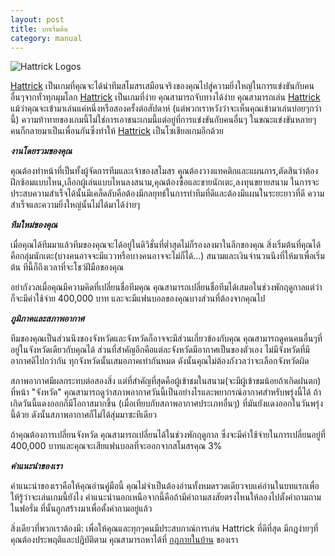 ```yaml
---
layout: post
title: บทเริ่มต้น
category: manual
---
```


![Hattrick Logos][1]

[Hattrick](http://www.hattrick.org "Hattrick") เป็นเกมที่คุณจะได้นำทีมสโมสรเสมือนจริงของคุณไปสู่ความยิ่งใหญ่ในการแข่งขันกับคนอื่นๆจากทั่วทุกมุมโลก [Hattrick](http://www.hattrick.org "Hattrick")  เป็นเกมที่ง่าย คุณสามารถจับทางได้ง่าย คุณสามารถเล่น [Hattrick](http://www.hattrick.org "Hattrick")  แม้ว่าคุณจะเข้ามาเล่นแค่หนึ่งหรือสองครั้งต่อสัปดาห์ (แต่พวกเราหวังว่าจะเห็นคุณเข้ามาเล่นบ่อยๆกว่านี้) ความท้าทายของเกมนี้ไม่ใช่การเอาชนะเกมนี้แต่อยู่ที่การแข่งขันกับคนอื่นๆ ในขณะแข่งขันหลายๆคนก็กลายมาเป็นเพื่อนกันซึ่งทำให้ [Hattrick](http://www.hattrick.org "Hattrick") เป็นโซเชียลเกมอีกด้วย

***งานโดยรวมของคุณ***

คุณต้องทำหน้าที่เป็นทั้งผู้จัดการทีมและเจ้าของสโมสร คุณต้องวางแทคติกและแผนการ,ตัดสินว่าต้องฝึกซ้อมแบบไหน,เลือกผู้เล่นแบบไหนลงสนาม,คุณต้องซื้อและขายนักเตะ,ลงทุนขยายสนาม ในการจะประสบความสำเร็จได้นั้นมีเคล็ดลับคือต้องมีกลยุทธ์ในการทำทีมที่ดีและต้องมีแผนในระยะยาวที่ดี ความสำเร็จและความยิ่งใหญ่นั้นไม่ได้มาได้ง่ายๆ

***ทีมใหม่ของคุณ***

เมื่อคุณได้ทีมมาแล้วทีมของคุณจะได้อยู่ในดิวิชั่นที่ต่ำสุดไม่ก็รองลงมาในลีกของคุณ สิ่งเริ่มต้นที่คุณได้คือกลุ่มนักเตะ(บางคนอาจจะมีแววหรือบางคนอาจจะไม่ก็ได้…) สนามและเงินจำนวนนึงที่ให้มาเพื่อเริ่มต้น ทีนี้ก็ถึงเวลาที่จะโชว์ฝีมือของคุณ

อย่ากังวลเมื่อคุณมีความคิดที่เปลี่ยนชื่อทีมคุณ คุณสามารถเปลี่ยนชื่อทีมได้เสมอในช่วงพักฤดูกาลแต่ว่าก็จะมีค่าใช้จ่าย 400,000 บาท และจะมีแฟนบอลของคุณบางส่วนที่ต้องจากคุณไป

***ภูมิภาคและสภาพอากาศ***

ทีมของคุณเป็นส่วนนึงของจังหวัดและจังหวัดก็อาจจะมีส่วนเกี่ยวข้องกับคุณ คุณสามารถดูคนคนอื่นๆที่อยู่ในจังหวัดเดียวกับคุณได้ ส่วนที่สำคัญอีกคือแต่ละจังหวัดมีอากาศเป็นของตัวเอง ไม่มีจังหวัดที่มีอากาศดีไปกว่ากัน ทุกจังหวัดนั้นเสมอภาคเท่ากันหมด ดังนั้นคุณไม่ต้องกังวลว่าจะเลือกจังหวัดผิด

สภาพอากาศมีผลกระทบต่อสองสิ่ง แต่ที่สำคัญที่สุดคือผู้เข้าชมในสนาม(จะมีผู้เข้าชมน้อยถ้าเกิดฝนตก) ที่หน้า "จังหวัด" คุณสามารถดูว่าสภาพอากาศวันนี้เป็นอย่างไรและพยากรณ์อากาศสำหรับพรุ่งนี้ได้ ถ้าเกิดวันนี้แดงออกก็มีโอกาสมากขึ้น (เมื่อเทียบกับสภาพอากาศประเภทอื่นๆ) ที่มันยังแดงออกในวันพรุ่งนี้ด้วย ดังนั้นสภาพอากาศก็ไม่ได้สุ่มมาซะทีเดียว

ถ้าคุณต้องการเปลี่ยนจังหวัด คุณสามารถเปลี่ยนได้ในช่วงพักฤดูกาล ซึ่งจะมีค่าใช้จ่ายในการเปลี่ยนอยู่ที่ 400,000 บาทและคุณจะเสียแฟนบอลที่จะออกจากสโมสรคุณ 3%

***คำแนะนำของเรา***

คำแนะนำของเราคือให้คุณอ่านคู่มือนี้ คุณไม่จำเป็นต้องอ่านทั้งหมดรวดเดียวจบแค่อ่านในบทแรกเพื่อให้รู้ว่าจะเล่นเกมนี้ยังไง คำแนะนำนอกเหนือจากนี้คือถ้ามีคำถามสงสัยตรงไหนให้ลองไปตั้งคำถามถามในฟอรั่ม ที่นั้นถูกสร้างมาเพื่อตั้งคำถามอยู่แล้ว

สิ่งเดียวที่พวกเราต้องมี: เพื่อให้คุณและทุกๆคนมีประสบกาณ์การเล่น Hattrick ที่ดีที่สุด มีกฎง่ายๆที่คุณต้องประพฤติและปฎิบัติตาม คุณสามารถหาได้ที่
[กฎภายในบ้าน](http://www91.hattrick.org/Help/Rules/HouseRules.aspx "กฎภายในบ้าน") ของเรา

[1]: http://www.hattrick.org/App_Themes/Standard/logo_green.png